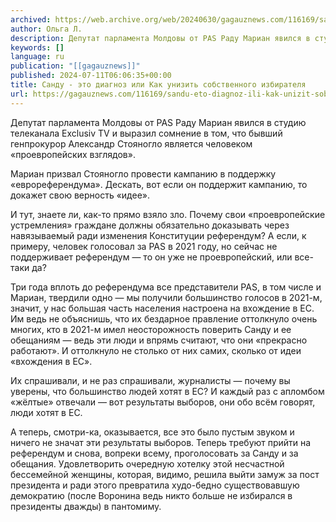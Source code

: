 ```yaml
---
archived: https://web.archive.org/web/20240630/gagauznews.com/116169/sandu-eto-diagnoz-ili-kak-unizit-sobstvennogo-izbiratelya.html
author: Ольга Л.
description: Депутат парламента Молдовы от PAS Раду Мариан явился в студию телеканала Exclusiv TV и выразил сомнение в том, что бывший генпрокурор Александр Стояногло является человеком «проевропейских взглядов». Мариан призвал Стояногло провести кампанию в поддержку «еврореферендума». Дескать, вот если он поддержит кампанию, то докажет свою верность «идее». И тут, знаете ли, как-то прямо взяло зло. Почему свои «проевропейские устремления» граждане должны обязательно доказывать через навязываемый ради изменения Конституции референдум? А если, к примеру, человек голосовал за PAS в 2021 году, но сейчас не поддерживает референдум — то он уже не проевропейский, или все-таки да? Три года вплоть до референдума все представители […]
keywords: []
language: ru
publication: "[[gagauznews]]"
published: 2024-07-11T06:06:35+00:00
title: Санду - это диагноз или Как унизить собственного избирателя
url: https://gagauznews.com/116169/sandu-eto-diagnoz-ili-kak-unizit-sobstvennogo-izbiratelya.html
---
```


Депутат парламента Молдовы от PAS Раду Мариан явился в студию телеканала Exclusiv TV и выразил сомнение в том, что бывший генпрокурор Александр Стояногло является человеком «проевропейских взглядов».

Мариан призвал Стояногло провести кампанию в поддержку «еврореферендума». Дескать, вот если он поддержит кампанию, то докажет свою верность «идее».

И тут, знаете ли, как-то прямо взяло зло. Почему свои «проевропейские устремления» граждане должны обязательно доказывать через навязываемый ради изменения Конституции референдум? А если, к примеру, человек голосовал за PAS в 2021 году, но сейчас не поддерживает референдум — то он уже не проевропейский, или все-таки да?

Три года вплоть до референдума все представители PAS, в том числе и Мариан, твердили одно — мы получили большинство голосов в 2021-м, значит, у нас большая часть населения настроена на вхождение в ЕС. Им ведь не объяснишь, что их бездарное правление оттолкнуло очень многих, кто в 2021-м имел неосторожность поверить Санду и ее обещаниям — ведь эти люди и впрямь считают, что они «прекрасно работают». И оттолкнуло не столько от них самих, сколько от идеи «вхождения в ЕС».

Их спрашивали, и не раз спрашивали, журналисты — почему вы уверены, что большинство людей хотят в ЕС? И каждый раз с апломбом «жёлтые» отвечали — вот результаты выборов, они обо всём говорят, люди хотят в ЕС.

А теперь, смотри-ка, оказывается, все это было пустым звуком и ничего не значат эти результаты выборов. Теперь требуют прийти на референдум и снова, вопреки всему, проголосовать за Санду и за обещания. Удовлетворить очередную хотелку этой несчастной бессемейной женщины, которая, видимо, решила выйти замуж за пост президента и ради этого превратила худо-бедно существовавшую демократию (после Воронина ведь никто больше не избирался в президенты дважды) в пантомиму.